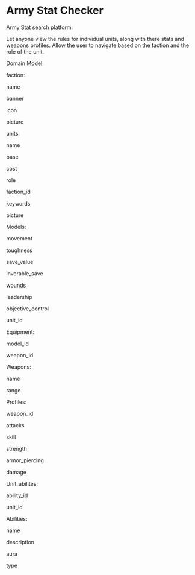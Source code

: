 # Army Stat Checker
Army Stat search platform:

Let anyone view the rules for individual units, along with there stats and weapons profiles. Allow the user to navigate based on the faction and the role of the unit.

Domain Model:

faction:

name

banner

icon

picture

 

units:

name

base

cost

role

faction_id

keywords

picture

 

Models:

movement

toughness

save_value

inverable_save

wounds

leadership

objective_control

unit_id

 

Equipment:

model_id

weapon_id

 

Weapons:

name

range

 

Profiles:

weapon_id

attacks

skill

strength

armor_piercing

damage

 

Unit_abilites:

ability_id

unit_id

 

Abilities:

name

description

aura

type
